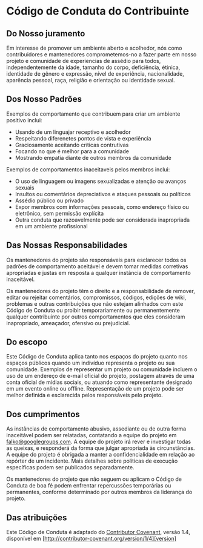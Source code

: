 # Código de Conduta do Contribuinte

## Do Nosso juramento

Em interesse de promover um ambiente aberto e acolhedor, nós como contribuidores e mantenedores comprometemos-no a fazer parte em nosso projeto e comunidade de experiencias de assédio para todos, independentemente da idade, tamanho do corpo, deficiência, étinica, identidade de gênero e expressão, nível de experiência, nacionalidade, aparência pessoal, raça, religião e orientação ou identidade sexual.

## Dos Nosso Padrões

Exemplos de comportamento que contribuem para criar um ambiente positivo inclui:

* Usando de um linguajar receptivo e acolhedor
* Respeitando diferenetes pontos de vista e experiência
* Graciosamente aceitando críticas contrutivas
* Focando no que é melhor para a comunidade
* Mostrando empatia diante de outros membros da comunidade

Exemplos de comportamentos inaceitaveis pelos membros inclui:

* O uso de linguagem ou imagens sexualizadas e atenção ou avanços sexuais
* Insultos ou comentários depreciativos e ataques pessoais ou políticos
* Assédio público ou privado
* Expor membros com informações pessoais, como endereço físico ou eletrônico, sem permissão explícita
* Outra conduta que razoavelmente pode ser considerada inapropriada em um ambiente profissional

## Das Nossas Responsabilidades

Os mantenedores do projeto são responsáveis para esclarecer todos os padrões de comportamento aceitável e devem tomar medidas corretivas apropriadas e justas em resposta a qualquer instância de comportamento inaceitável.

Os mantenedores do projeto têm o direito e a responsabilidade de remover, editar ou rejeitar comentários, compromissos, códigos, edições de wiki, problemas e outras contribuições que não estejam alinhados com este Código de Conduta ou proibir temporariamente ou permanentemente qualquer contribuinte por outros comportamentos que eles consideram inapropriado, ameaçador, ofensivo ou prejudicial.

## Do escopo

Este Código de Conduta aplica tanto nos espaços do projeto quanto nos espaços públicos quando um indivíduo representa o projeto ou sua comunidade. Exemplos de representar um projeto ou comunidade incluem o uso de um endereço de e-mail oficial do projeto, postagem através de uma conta oficial de mídias sociais, ou atuando como representante designado em um evento online ou offline. Representação de um projeto pode ser melhor definida e esclarecida pelos responsáveis ​​pelo projeto.

## Dos cumprimentos

As instâncias de comportamento abusivo, assediante ou de outra forma inaceitável podem ser relatadas, contatando a equipe do projeto em falko@googlegroups.com. A equipe do projeto irá rever e investigar todas as queixas, e responderá da forma que julgar apropriada às circunstâncias. A equipe do projeto é obrigada a manter a confidencialidade em relação ao repórter de um incidente. Mais detalhes sobre políticas de execução específicas podem ser publicados separadamente.

Os mantenedores do projeto que não seguem ou aplicam o Código de Conduta de boa fé podem enfrentar repercussões temporárias ou permanentes, conforme determinado por outros membros da liderança do projeto.

## Das atribuições

Este Código de Conduta é adaptado do [Contributor Covenant][homepage], versão 1.4, disponível em [http://contributor-covenant.org/version/1/4][version]

[homepage]: http://contributor-covenant.org
[version]: http://contributor-covenant.org/version/1/4/
